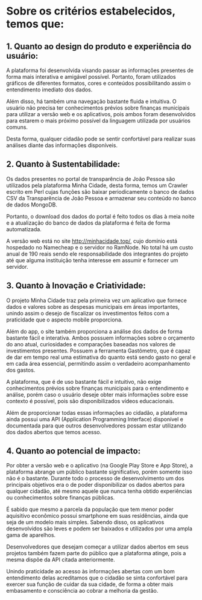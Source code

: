 # Sobre os critérios estabelecidos, temos que:

## 1. Quanto ao design do produto e experiência do usuário:
A plataforma foi desenvolvida visando passar as informações presentes de forma mais interativa e amigável possível. Portanto, foram utilizados gráficos de diferentes formatos, cores e conteúdos possibilitando assim o entendimento imediato dos dados.

Além disso, há também uma navegação bastante fluida e intuitiva. O usuário não precisa ter conhecimentos prévios sobre finanças municipais para utilizar a versão web e os aplicativos, pois ambos foram desenvolvidos para estarem o mais próximo possível da linguagem utilizada por usuários comuns.

Desta forma, qualquer cidadão pode se sentir confortável para realizar suas análises diante das informações disponíveis.

## 2. Quanto à Sustentabilidade:
Os dados presentes no portal de transparência de João Pessoa são utilizados pela plataforma Minha Cidade, desta forma, temos um Crawler escrito em Perl cujas funções são baixar periodicamente o banco de dados CSV da Transparência de João Pessoa e armazenar seu conteúdo no banco de dados MongoDB.

Portanto, o download dos dados do portal é feito todos os dias à meia noite e a atualização do banco de dados da plataforma é feita de forma automatizada.

A versão web está no site  http://minhacidade.top/, cujo domínio está hospedado no Namecheap e o servidor no RamNode. No total há um custo anual de 190 reais sendo ele responsabilidade dos integrantes do projeto até que alguma instituição tenha interesse em assumir e fornecer um servidor.

## 3. Quanto à Inovação e Criatividade:
O projeto Minha Cidade traz pela primeira vez um aplicativo que fornece dados e valores sobre as despesas municipais em áreas importantes, unindo assim o desejo de fiscalizar os investimentos feitos com a praticidade que o aspecto mobile proporciona.

Além do app, o site também proporciona a análise dos dados de forma bastante fácil e interativa. Ambos possuem informações sobre o orçamento do ano atual, curiosidades e comparações baseadas nos valores de investimentos presentes. Possuem a ferramenta Gastômetro, que é capaz de dar em tempo real uma estimativa do quanto está sendo gasto no geral e em cada área essencial, permitindo assim o verdadeiro acompanhamento dos gastos.

A plataforma, que é de uso bastante fácil e intuitivo, não exige conhecimentos prévios sobre finanças municipais para o entendimento e análise, porém caso o usuário deseje obter mais informações sobre esse contexto é possível, pois são disponibilizados vídeos educacionais.

Além de proporcionar todas essas informações ao cidadão, a plataforma ainda possui uma API (Application Programming Interface) disponível e documentada para que outros desenvolvedores possam estar utilizando dos dados abertos que temos acesso.

## 4. Quanto ao potencial de impacto:
Por obter a versão web e o aplicativo (na Google Play Store e App Store), a plataforma abrange um público bastante significativo, porém somente isso não é o bastante. Durante todo o processo de desenvolvimento um dos principais objetivos era o de poder disponibilizar os dados abertos para qualquer cidadão, até mesmo aquele que nunca tenha obtido experiências ou conhecimentos sobre finanças públicas.

É sabido que mesmo a parcela da população que tem menor poder aquisitivo econômico possui smartphone em suas residências, ainda que seja de um modelo mais simples. Sabendo disso, os aplicativos desenvolvidos são leves e podem ser baixados e utilizados por uma ampla gama de aparelhos.

Desenvolvedores que desejam começar a utilizar dados abertos em seus projetos também fazem parte do público que a plataforma atinge, pois a mesma dispõe da API citada anteriormente.  

Unindo praticidade ao acesso às informações abertas com um bom entendimento delas acreditamos que o cidadão se sinta confortável para exercer sua função de cuidar da sua cidade, de forma a obter mais embasamento e consciência ao cobrar a melhoria da gestão.
